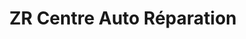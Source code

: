 ---
title: "ZR Centre Auto Réparation"
url: /saint-chamond/zr-centre-auto-reparation/
shop: Autowerkstatt
---